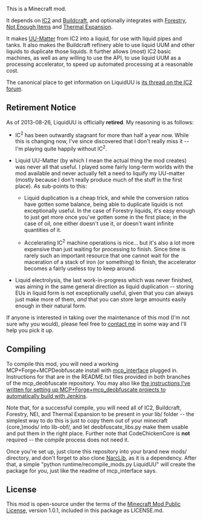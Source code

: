 This is a Minecraft mod.

It depends on [IC2][ic2] and [Buildcraft][bc], and optionally integrates with
[Forestry](http://forestry.sengir.net/wiki/),
[Not Enough Items](http://www.minecraftforum.net/topic/909223-/) and
[Thermal Expansion](http://thermalexpansion.wikispaces.com/).

It makes [UU-Matter][uum] from IC2 into a liquid, for use with liquid pipes and tanks.
It also makes the Buildcraft refinery able to use liquid UUM and other liquids to
duplicate those liquids. It further allows (most) IC2 basic machines, as well as any
willing to use the API, to use liquid UUM as a processing accelerator, to speed up
automated processing at a reasonable cost.

The canonical place to get information on LiquidUU is
[its thread on the IC2 forum](http://forum.industrial-craft.net/index.php?page=Thread&threadID=8269).

## Retirement Notice ##

As of 2013-08-26, LiquidUU is officially **retired**. My reasoning is as follows:

   * IC<sup>2</sup> has been outwardly stagnant for more than half a year now.
While this is changing now, I've since discovered that I don't really miss it
-- I'm playing quite happily without IC<sup>2</sup>.

   * Liquid UU-Matter (by which I mean the actual thing the mod creates) was
never all that useful. I played some fairly long-term worlds with the mod
available and never actually felt a need to liquify my UU-matter (mostly
because I don't really produce much of the stuff in the first place). As
sub-points to this:

       * Liquid duplication is a cheap trick, and while the conversion ratios
    have gotten some balance, being able to duplicate liquids is not exceptionally
    useful. In the case of Forestry liquids, it's easy enough to just get more once
    you've gotten some in the first place; in the case of oil, one either doesn't
    use it, or doesn't want infinite quantities of it.

       * Accelerating IC<sup>2</sup> machine operations is nice... but it's
    also a lot more expensive than just waiting for processing to finish. Since
    time is rarely such an important resource that one cannot wait for the
    maceration of a stack of iron (or something) to finish, the accelerator becomes
    a fairly useless toy to keep around.

   * Liquid electrolysis, the last work-in-progress which was never finished,
was aiming in the same general direction as liquid duplication -- storing EUs
in liquid form is not exceptionally useful, given that you can always just make
more of them, *and* that you can store large amounts easily enough in their
natural form.

If anyone is interested in taking over the maintenance of this mod (I'm not sure
why you would), please feel free to [contact me](http://narc.ro/contact) in some
way and I'll help you pick it up.

## Compiling ##

To compile this mod, you will need a working MCP+Forge+MCPDeobfuscate install with
[mcp_interface](https://github.com/FunnyMan3595/mcp_deobfuscate/tree/mcp_interface)
plugged in. Instructions for that are in the README.txt files provided in both branches
of the mcp_deobfuscate repository. You may also like [the instructions I've written for 
setting up MCP+Forge+mcp_deobfuscate projects to automatically build with Jenkins](http://www.narc.ro/building-with-mcpdeobfuscate).

Note that, for a successful compile, you will need all of IC2, Buildcraft, Forestry, NEI,
and Thermal Expansion to be present in your lib/ folder -- the simplest way to do this is
just to copy them out of your minecraft {core,}mods/ into lib-obf/, and let
deobfuscate_libs.py make them usable and put them in the right place. Further note that
CodeChickenCore is **not** required -- the compile process does not need it.

Once you're set up, just clone this repository into your brand new mods/ directory, and
don't forget to also clone [NarcLib](https://github.com/narc0tiq/NarcLib), as it is a
dependency. After that, a simple "python runtime/recompile_mods.py LiquidUU" will create
the package for you, just like the readme of mcp_interface says.

## License ##

This mod is open-source under the terms of the
[Minecraft Mod Public License](http://www.mod-buildcraft.com/MMPL-1.0.txt),
version 1.0.1, included in this package as LICENSE.md.

[ic2]: http://www.industrial-craft.net/
[bc]: http://mod-buildcraft.com/
[uum]: http://wiki.industrial-craft.net/index.php?title=Matter
